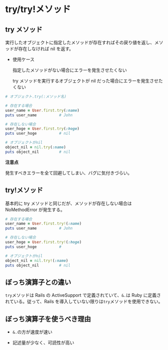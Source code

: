 # try/try!メソッド

## try メソッド

実行したオブジェクトに指定したメソッドが存在すればその戻り値を返し、メソッドが存在しなければ nil を返す。

- 使用ケース

  指定したメソッドがない場合にエラーを発生させたくない

  try メソッドを実行するオブジェクトが nil だった場合にエラーを発生させたくない

```ruby
# オブジェクト.try(:メソッド名)

# 存在する場合
user_name = User.first.try(:name)
puts user_name          # John

# 存在しない場合
user_hoge = User.first.try(:hoge)
puts user_hoge          # nil

# オブジェクトがnil
object_nil = nil.try(:name)
puts object_nil         # nil
```

**注意点**

発生すべきエラーを全て回避してしまい、バグに気付きづらい。

## try!メソッド

基本的に try メソッドと同じだが、メソッドが存在しない場合は NoMethodError が発生する。

```ruby
# 存在する場合
user_name = User.first.try!(:name)
puts user_name          # John

# 存在しない場合
user_hoge = User.first.try!(:hoge)
puts user_hoge          #

# オブジェクトがnil
object_nil = nil.try!(:name)
puts object_nil         # nil
```

## ぼっち演算子との違い

`try`メソッドは Rails の ActiveSupport で定義されていて、`&.`は Ruby に定義されている。従って、Rails を導入していない限りは`try`メソッドを使用できない。

## ぼっち演算子を使うべき理由

- `&.`の方が速度が速い

- 記述量が少なく、可読性が高い
